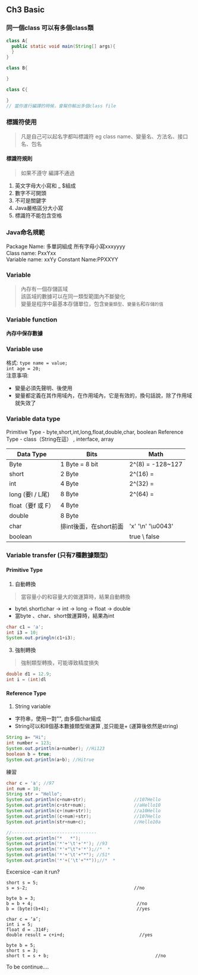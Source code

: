 ## Ch3 Basic

### 同一個class 可以有多個class類
```Java
class A{
  public static void main(String[] args){
  }
}

class B{

}

class C{

}
// 當你進行編譯的時候，會幫你輸出多個class file
```
### 標識符使用
> 凡是自己可以起名字都叫標識符 eg class name、變量名、方法名、接口名、包名
#### 標識符規則  
>如果不遵守 編譯不通過
1. 英文字母大小寫和 _ $組成
2. 數字不可開頭
3. 不可是關鍵字
4. Java嚴格區分大小寫
5. 標識符不能包含空格

### Java命名規範
Package Name: 多單詞組成 所有字母小寫xxxyyyy  
Class name: PxxYxx  
Variable name: xxYy
Constant Name:PPXXYY

### Variable
> 內存有一個存儲區域  
> 該區域的數據可以在同一類型範圍內不斷變化  
> 變量是程序中最基本存儲單位，包含`變量類型`、`變量名`和`存儲的值`  

### Variable function
**內存中保存數據**

### Variable use
格式:
`type name = value; `  
`int age = 20;`  
注意事項:
+ 變量必須先聲明、後使用
+ 變量都定義在其作用域內，在作用域內，它是有效的，換句話說，除了作用域就失效了  

### Variable data type
Primitive Type -  byte,short,int,long,float,double,char, boolean
Reference Type - class（String在這） , interface, array

|Data Type| Bits |   Math  |
|---------|-------|--------|
|Byte| 1 Byte = 8 bit| 2^(8)  = -128~127|
|short|2 Byte|2^(16)  =  |
|int |4 Byte|2^(32) =  |
|long (要l / L尾)| 8 Byte|2^(64) =  |
|float（要f 或 F）|4 Byte|          |
|double|8 Byte|         |
|char|排int後面，在short前面| 'x' '\n' '\u0043'|
|boolean| |true \ false |

### Variable transfer (只有7種數據類型)
#### Primitive Type
1. 自動轉換
> 當容量小的和容量大的做運算時，結果自動轉換
+ byte\ short\char -> int -> long -> float -> double
+ 當byte 、char、short做運算時，結果為int
```Java
char c1 = 'a';
int i3 = 10;
System.out.pringln(c1+i3);
```
3. 強制轉換
> 強制類型轉換，可能導致精度損失
```java
double d1 = 12.9;
int i = (int)dl
```
#### Reference Type
1. String variable 
+ 字符串，使用一對"", 由多個char組成
+ String可以和8個基本數據類型做運算 ,並只能是+ (運算後依然是string)
```Java
String a= "Hi";
int number = 123;
System.out.println(a+number); //Hi123
boolean b = true;
System.out.println(a+b); //Hitrue
```
練習
```Java
char c = 'a'; //97
int num = 10;
String str = "Hello";
System.out.println(c+num+str);                  //107Hello
System.out.println(c+str+num);                  //aHello10
System.out.println(c+(num+str));                //a10Hello
System.out.println((c+num)+str);                //107Hello
System.out.println(str+num+c);                  //Hello10a

//--------------------------------
System.out.println("*   *");
System.out.println('*'+'\t'+'*'); //93
System.out.println('*'+"\t"+'*');//*  *
System.out.println('*'+'\t'+"*"); //51*
System.out.println('*'+('\t'+"*"));//*  *
```
Excersice -can it run?
```
short s = 5;
s = s-2;                                        //no

byte b = 3;
b = b + 4;                                       //no
b = (byte)(b+4);                                 //yes

char c = ‘a’;
int i = 5;
float d = .314F;
double result = c+i+d;                            //yes

byte b = 5;
short s = 3;
short t = s + b;                                        //no

```
To be continue....
